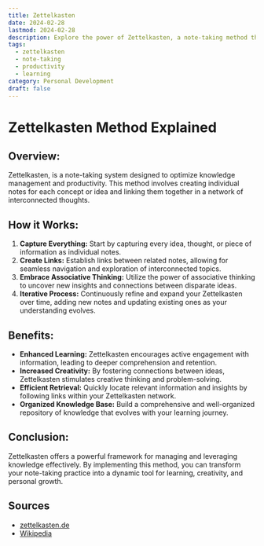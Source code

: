 ```yaml
---
title: Zettelkasten
date: 2024-02-28
lastmod: 2024-02-28
description: Explore the power of Zettelkasten, a note-taking method that revolutionizes knowledge management. Learn how to boost productivity and enhance learning with this effective technique. Dive deeper into the world of Zettelkasten today and unlock your full potential!
tags:
  - zettelkasten
  - note-taking
  - productivity
  - learning
category: Personal Development
draft: false
---
```

# Zettelkasten Method Explained

## Overview:

Zettelkasten, is a note-taking system designed to optimize knowledge management and productivity. This method involves creating individual notes for each concept or idea and linking them together in a network of interconnected thoughts.

## How it Works:

1. **Capture Everything:** Start by capturing every idea, thought, or piece of information as individual notes.
2. **Create Links:** Establish links between related notes, allowing for seamless navigation and exploration of interconnected topics.
3. **Embrace Associative Thinking:** Utilize the power of associative thinking to uncover new insights and connections between disparate ideas.
4. **Iterative Process:** Continuously refine and expand your Zettelkasten over time, adding new notes and updating existing ones as your understanding evolves.

## Benefits:

- **Enhanced Learning:** Zettelkasten encourages active engagement with information, leading to deeper comprehension and retention.
- **Increased Creativity:** By fostering connections between ideas, Zettelkasten stimulates creative thinking and problem-solving.
- **Efficient Retrieval:** Quickly locate relevant information and insights by following links within your Zettelkasten network.
- **Organized Knowledge Base:** Build a comprehensive and well-organized repository of knowledge that evolves with your learning journey.

## Conclusion:

Zettelkasten offers a powerful framework for managing and leveraging knowledge effectively. By implementing this method, you can transform your note-taking practice into a dynamic tool for learning, creativity, and personal growth.

## Sources

- [zettelkasten.de](https://zettelkasten.de/introduction/)
- [Wikipedia](https://en.wikipedia.org/wiki/Zettelkasten)
